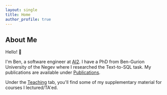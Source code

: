 ```yaml
---
layout: single
title: Home
author_profile: true
---
```


<a rel="me" href="https://hachyderm.io/@beneyal"></a>

## About Me

Hello! :wave:

I'm Ben, a software engineer at [AI2](https://allenai.org/). I have a PhD from Ben-Gurion University of the Negev where I researched the Text-to-SQL task. My publications are available under [Publications](/publications/).

Under the [Teaching](/teaching/) tab, you'll find some of my supplementary material for courses I lectured/TA'ed.
